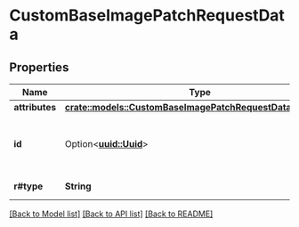 # CustomBaseImagePatchRequestData

## Properties

Name | Type | Description | Notes
------------ | ------------- | ------------- | -------------
**attributes** | [**crate::models::CustomBaseImagePatchRequestDataAttributes**](CustomBaseImagePatchRequest_data_attributes.md) |  | 
**id** | Option<[**uuid::Uuid**](uuid::Uuid.md)> | The ID of the custom base image that should be updated. (Same one used in the URI) | [optional]
**r#type** | **String** | This should always be \"custom_base_image\" | 

[[Back to Model list]](../README.md#documentation-for-models) [[Back to API list]](../README.md#documentation-for-api-endpoints) [[Back to README]](../README.md)


